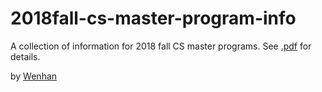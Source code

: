 # 2018fall-cs-master-program-info
A collection of information for 2018 fall CS master programs.
See [.pdf](https://github.com/wenhanshi/2018fall-cs-master-program-info/blob/master/admission.pdf) for details.

by [Wenhan](mailto:wenhanshi2018@gmail.com)
